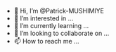 - 👋 Hi, I’m @Patrick-MUSHIMIYE
- 👀 I’m interested in ...
- 🌱 I’m currently learning ...
- 💞️ I’m looking to collaborate on ...
- 📫 How to reach me ...

<!---
Patrick-MUSHIMIYE/Patrick-MUSHIMIYE is a ✨ special ✨ repository because its `README.md` (this file) appears on your GitHub profile.
You can click the Preview link to take a look at your changes.
--->
